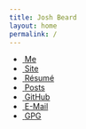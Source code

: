 ```yaml
---
title: Josh Beard
layout: home
permalink: /
---
```

<div id="links">
    <ul>
        <li><a href="/me/" title="About Josh Beard"><i class="fas fa-fw fa-id-card"></i>&nbsp;<span>Me</span></a></li>
        <li><a href="/site/" title="About This Site"><i class="fas fa-fw fa-layer-group"></i>&nbsp;<span>Site</span></a></li>
        <li><a href="/resume/" title="Josh Beard's Résumé"><i class="fas fa-fw fa-briefcase"></i>&nbsp;<span>Résumé</span></a></li>
        <li><a href="/posts" title="Posts"><i class="fa-solid fa-fw fa-file-lines"></i>&nbsp;<span>Posts</span></a></li>
        <li><a href="https://github.com/joshbeard" title="github.com/joshbeard"><i class="fab fa-fw fa-github"></i>&nbsp;<span>GitHub</span></a></li>
        <li><a href="mailto:hello@joshbeard.me" title="hello@joshbeard.me"><i class="fas fa-fw fa-envelope"></i>&nbsp;<span>E-Mail</span></a></li>
        <li><a href="/gpg" title="My GPG keys"><i class="fas fa-fw fa-key"></i>&nbsp;<span>GPG</span></a></li>
    </ul>
</div>